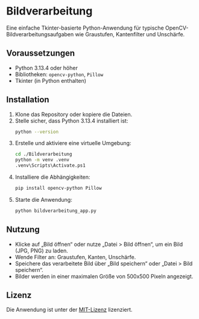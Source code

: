 # Bildverarbeitung

Eine einfache Tkinter-basierte Python-Anwendung für typische OpenCV-Bildverarbeitungsaufgaben wie Graustufen, Kantenfilter und Unschärfe.

## Voraussetzungen
- Python 3.13.4 oder höher
- Bibliotheken: `opencv-python`, `Pillow`
- Tkinter (in Python enthalten)

## Installation
1. Klone das Repository oder kopiere die Dateien.
2. Stelle sicher, dass Python 3.13.4 installiert ist:
   ```bash
   python --version
   ```
3. Erstelle und aktiviere eine virtuelle Umgebung:
   ```bash
   cd ./Bildverarbeitung
   python -m venv .venv
   .venv\Scripts\Activate.ps1
   ```
4. Installiere die Abhängigkeiten:
   ```bash
   pip install opencv-python Pillow
   ```
5. Starte die Anwendung:
   ```bash
   python bildverarbeitung_app.py
   ```

## Nutzung
- Klicke auf „Bild öffnen“ oder nutze „Datei > Bild öffnen“, um ein Bild (JPG, PNG) zu laden.
- Wende Filter an: Graustufen, Kanten, Unschärfe.
- Speichere das verarbeitete Bild über „Bild speichern“ oder „Datei > Bild speichern“.
- Bilder werden in einer maximalen Größe von 500x500 Pixeln angezeigt.

## Lizenz
Die Anwendung ist unter der [MIT-Lizenz](../LICENSE) lizenziert.